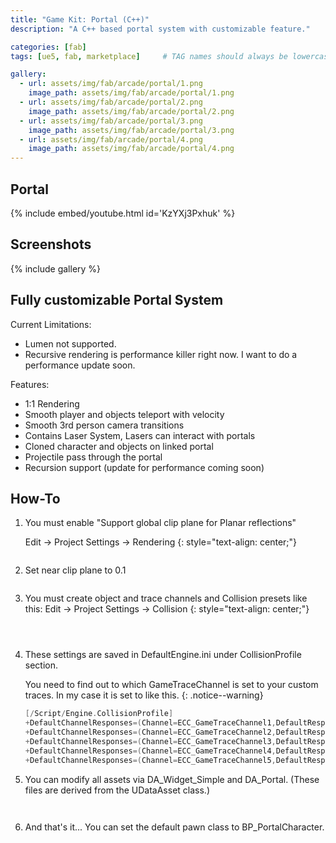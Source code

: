 ```yaml
---
title: "Game Kit: Portal (C++)"
description: "A C++ based portal system with customizable feature."

categories: [fab]
tags: [ue5, fab, marketplace]     # TAG names should always be lowercase

gallery:
  - url: assets/img/fab/arcade/portal/1.png
    image_path: assets/img/fab/arcade/portal/1.png
  - url: assets/img/fab/arcade/portal/2.png
    image_path: assets/img/fab/arcade/portal/2.png
  - url: assets/img/fab/arcade/portal/3.png
    image_path: assets/img/fab/arcade/portal/3.png
  - url: assets/img/fab/arcade/portal/4.png
    image_path: assets/img/fab/arcade/portal/4.png
---
```


## Portal

{% include embed/youtube.html id='KzYXj3Pxhuk' %}

## Screenshots

{% include gallery %}

## Fully customizable Portal System

Current Limitations:
* Lumen not supported.
* Recursive rendering is performance killer right now. I want to do a performance update soon.

Features:
* 1:1 Rendering
* Smooth player and objects teleport with velocity
* Smooth 3rd person camera transitions
* Contains Laser System, Lasers can interact with portals
* Cloned character and objects on linked portal
* Projectile pass through the portal
* Recursion support (update for performance coming soon)

## How-To

1.  You must enable "Support global clip plane for Planar reflections"

    Edit -> Project Settings -> Rendering
    {: style="text-align: center;"}

    <figure style="width: 900px" class="align-center" style="text-align: center;">
      <a href="/assets/img/fab/portal/T/1.png"><img src="{{ site.url }}{{ site.baseurl }}/assets/img/fab/portal/T/1.png" alt=""></a>
    </figure> 

2.  Set near clip plane to 0.1

    <figure class="align-center" style="text-align: center;">
        <a href="/assets/img/fab/portal/T/2.png"><img src="{{ site.url }}{{ site.baseurl }}/assets/img/fab/portal/T/2.png" alt=""></a>
    </figure>

3.  You must create object and trace channels and Collision presets like this:
    Edit -> Project Settings -> Collision
    {: style="text-align: center;"}

    <figure style="width: 300px" class="align-center" style="text-align: center;">
      <a href="/assets/img/fab/portal/T/3.png"><img src="{{ site.url }}{{ site.baseurl }}/assets/img/fab/portal/T/3.png" alt=""></a>
    </figure>

    <figure style="width: 300px" class="align-center" style="text-align: center;">
      <a href="/assets/img/fab/portal/T/4.png"><img src="{{ site.url }}{{ site.baseurl }}/assets/img/fab/portal/T/4.png" alt=""></a>
    </figure> 
    
    <figure style="width: 300px" class="align-center" style="text-align: center;">
      <a href="/assets/img/fab/portal/T/5.png"><img src="{{ site.url }}{{ site.baseurl }}/assets/img/fab/portal/T/4.png" alt=""></a>
    </figure> 

4.  These settings are saved in DefaultEngine.ini under CollisionProfile section.

    You need to find out to which GameTraceChannel is set to your custom traces. In my case it is set to like this.
    {: .notice--warning}

    ```cpp
    [/Script/Engine.CollisionProfile]
    +DefaultChannelResponses=(Channel=ECC_GameTraceChannel1,DefaultResponse=ECR_Block,bTraceType=True,bStaticObject=False,Name="LaserTrace")
    +DefaultChannelResponses=(Channel=ECC_GameTraceChannel2,DefaultResponse=ECR_Ignore,bTraceType=True,bStaticObject=False,Name="PortalTrace")
    +DefaultChannelResponses=(Channel=ECC_GameTraceChannel3,DefaultResponse=ECR_Block,bTraceType=False,bStaticObject=False,Name="PortalWall")
    +DefaultChannelResponses=(Channel=ECC_GameTraceChannel4,DefaultResponse=ECR_Block,bTraceType=False,bStaticObject=False,Name="PortalActor")
    +DefaultChannelResponses=(Channel=ECC_GameTraceChannel5,DefaultResponse=ECR_Block,bTraceType=False,bStaticObject=False,Name="Projectile")    
    ```
5. You can modify all assets via DA_Widget_Simple and DA_Portal. (These files are derived from the UDataAsset class.)
    <figure style="width: 800px" class="align-center" style="text-align: center;">
      <a href="/assets/img/fab/portal/T/6.png"><img src="{{ site.url }}{{ site.baseurl }}/assets/img/fab/portal/T/6.png" alt=""></a>
    </figure> 

    <figure style="width: 800px" class="align-center" style="text-align: center;">
      <a href="/assets/img/fab/portal/T/7.png"><img src="{{ site.url }}{{ site.baseurl }}/assets/img/fab/portal/T/7.png" alt=""></a>
    </figure> 

6. And that's it... You can set the default pawn class to BP_PortalCharacter.
    <figure style="width: 800px" class="align-center" style="text-align: center;">
      <a href="/assets/img/fab/portal/T/8.png"><img src="{{ site.url }}{{ site.baseurl }}/assets/img/fab/portal/T/8.png" alt=""></a>
    </figure> 
